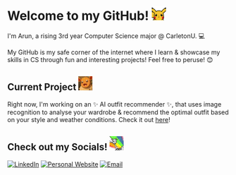 # Welcome to my GitHub! <img src="assets/pika-wave.webp"  width="32" height="32">

I'm Arun, a rising 3rd year Computer Science major @ CarletonU. 💻

My GitHub is my safe corner of the internet where I learn & showcase my skills in CS through fun and interesting projects! Feel free to peruse! 😊


## Current Project <img src="assets/yay.webp"  width="32" height="32">

Right now, I'm working on an ✨ AI outfit recommender ✨, that uses image recognition to analyse your wardrobe & recommend the optimal outfit based on your style and weather conditions. Check it out [here](https://github.com/Arunteja27/outfit-recommender)!

## Check out my Socials! <img src="assets/socials.webp"  width="32" height="32">

<a href="https://www.linkedin.com/in/arunkuchibhatla/" target="_blank">![LinkedIn](https://img.shields.io/badge/Arun%20Kuchibhatla-blue?style=for-the-badge&logo=linkedin&logoSize=auto&link=https%3A%2F%2Fwww.linkedin.com%2Fin%2Farunkuchibhatla%2F)</a>
<a href="https://arunteja27.github.io/arun-Website/" target="_blank">![Personal Website](https://img.shields.io/badge/Personal%20Website-darkred?style=for-the-badge&logo=atandt&logoSize=auto&link=https%3A%2F%2Fwww.linkedin.com%2Fin%2Farunkuchibhatla%2F)</a>
<a href="mailto:aruntejavk@gmail.com" target="_blank">![Email](https://img.shields.io/badge/Email-yellow?style=for-the-badge&logo=gmail&logoColor=auto&logoSize=auto&link=https%3A%2F%2Fwww.linkedin.com%2Fin%2Farunkuchibhatla%2F)</a>

